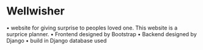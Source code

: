 # Wellwisher
• website for giving surprise to peoples loved one. This website is a surprice planner.
• Frontend designed by Bootstrap
• Backend designed by Django
• build in Django database used
